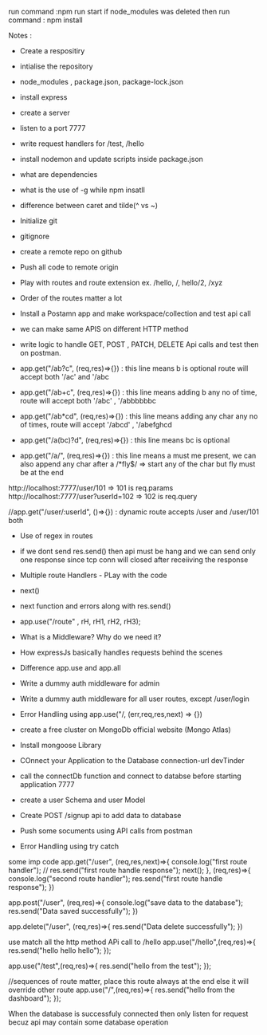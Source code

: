 run command  :npm run start
if node_modules was deleted then run command : npm  install



Notes : 
- Create a respositiry
- intialise the repository
- node_modules , package.json, package-lock.json
- install express
- create a server
- listen to a port 7777
- write request handlers for /test, /hello
- install nodemon and update scripts inside package.json
- what are dependencies
- what is the use of -g while npm insatll
- difference between caret and tilde(^ vs ~)

- Initialize git
- gitignore
- create a remote repo on github
- Push all code to remote origin
- Play with routes and route extension ex. /hello, /, hello/2, /xyz
- Order of the routes matter a lot 
- Install a Postamn app and make workspace/collection and test api call 
- we can make same APIS on different HTTP method
- write logic to handle GET, POST , PATCH, DELETE Api calls and test then on postman.
- app.get("/ab?c", (req,res)=>{}) : this line means b is optional route will accept both '/ac' and '/abc
- app.get("/ab+c", (req,res)=>{}) : this line means adding b any no of time,  route will accept both '/abc' , '/abbbbbbc
- app.get("/ab*cd", (req,res)=>{}) : this line means adding any char any no of times,  route will accept '/abcd' , '/abefghcd
- app.get("/a(bc)?d", (req,res)=>{}) : this line means bc is optional 
- app.get("/a/", (req,res)=>{}) : this line means a must me present, we can also append any char after a
/*fly$/ => start any of the char but fly must be at the end

http://localhost:7777/user/101 => 101 is req.params
http://localhost:7777/user?userId=102 => 102 is req.query

//app.get("/user/:userId", ()=>{}) : dynamic route accepts /user and /user/101 both

- Use of regex in routes

- if we dont send  res.send() then api must be hang and we can send only one response since tcp conn will closed after receiiving the response

- Multiple route Handlers - PLay with the code
- next()
- next function and errors along with res.send()
- app.use("/route" , rH, rH1, rH2, rH3);
- What is a Middleware? Why do we need it?
- How expressJs basically handles requests behind the scenes
- Difference app.use and app.all
- Write a dummy auth middleware for admin
- Write a dummy auth middleware for all user routes, except /user/login
- Error Handling using app.use("/, (err,req,res,next) => {})

- create a free cluster on MongoDb official website (Mongo Atlas)
- Install mongoose Library
- COnnect your Application to the Database connection-url devTinder
- call the connectDb function and connect to databse before starting application 7777
- create a user Schema and user Model
- Create POST /signup api to add data to database
- Push some socuments using API calls from postman
- Error Handling using try catch






























some imp code
app.get("/user", (req,res,next)=>{
    console.log("first route handler");
    // res.send("first route handle response");
    next();
},
(req,res)=>{
    console.log("second route handler");
    res.send("first route handle response");
})

app.post("/user", (req,res)=>{
    console.log("save data to the database");
    res.send("Data saved successfully");
})

app.delete("/user", (req,res)=>{
    res.send("Data delete successfully");
})

use match all the http method APi call to /hello
app.use("/hello",(req,res)=>{
    res.send("hello hello hello");
});

app.use("/test",(req,res)=>{
    res.send("hello from the test");
});

//sequences of route matter, place this route always at the end else it will override other route
app.use("/",(req,res)=>{
    res.send("hello from the dashboard");
});



When the database is successfuly connected then only listen for request becuz api may contain some database operation

